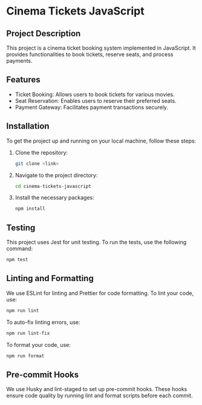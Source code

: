 # Cinema Tickets JavaScript

## Project Description

This project is a cinema ticket booking system implemented in JavaScript. It provides functionalities to book tickets, reserve seats, and process payments.

## Features

- Ticket Booking: Allows users to book tickets for various movies.
- Seat Reservation: Enables users to reserve their preferred seats.
- Payment Gateway: Facilitates payment transactions securely.

## Installation

To get the project up and running on your local machine, follow these steps:

1. Clone the repository:
   
   ```sh
   git clone <link>
   ```

2. Navigate to the project directory:

   ```sh
   cd cinema-tickets-javascript
   ```

3. Install the necessary packages:

   ```sh
   npm install
   ```

## Testing

This project uses Jest for unit testing. To run the tests, use the following command:

```sh
npm test
```

## Linting and Formatting

We use ESLint for linting and Prettier for code formatting. To lint your code, use:

```sh
npm run lint
```

To auto-fix linting errors, use:

```sh
npm run lint-fix
```

To format your code, use:

```sh
npm run format
```

## Pre-commit Hooks

We use Husky and lint-staged to set up pre-commit hooks. These hooks ensure code quality by running lint and format scripts before each commit.
